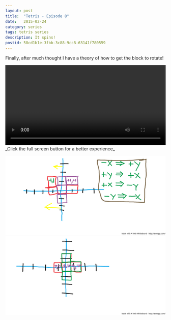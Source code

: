 ```yaml
---
layout: post
title:  "Tetris - Episode 8"
date:   2015-02-24
category: series
tags: tetris series
description: It spins!
postid: 58cd1b1e-3fbb-3c88-9cc8-63141f780559
---
```


Finally, after much thought I have a theory of how to get the block to rotate!

<video style="width:100%;" controls>
	<source src="http://videos.quarrantine.com?name=tetris8.mp4" type="video/mp4">
</video>
_Click the full screen button for a better experience_

![Board 1](/images/tetris8-1.png)
![Board 2](/images/tetris8-2.png)
